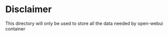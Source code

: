 # Disclaimer

This directory will only be used to store all the data needed by open-webui container
